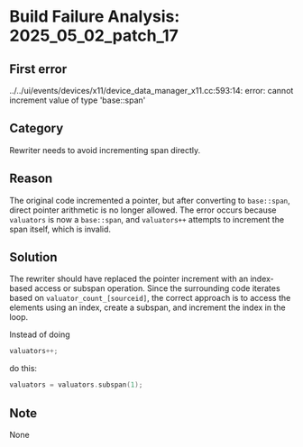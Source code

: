 # Build Failure Analysis: 2025_05_02_patch_17

## First error

../../ui/events/devices/x11/device_data_manager_x11.cc:593:14: error: cannot increment value of type 'base::span<const x11::Input::Fp3232>'

## Category
Rewriter needs to avoid incrementing span directly.

## Reason
The original code incremented a pointer, but after converting to `base::span`, direct pointer arithmetic is no longer allowed. The error occurs because `valuators` is now a `base::span`, and `valuators++` attempts to increment the span itself, which is invalid.

## Solution
The rewriter should have replaced the pointer increment with an index-based access or subspan operation. Since the surrounding code iterates based on `valuator_count_[sourceid]`, the correct approach is to access the elements using an index, create a subspan, and increment the index in the loop.

Instead of doing
```cpp
valuators++;
```

do this:
```cpp
valuators = valuators.subspan(1);
```

## Note
None
